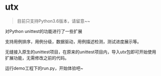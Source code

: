 # utx

> 目前只支持Python3.6版本，请留意~~

对Python unittest的功能进行了一些扩展

支持用例排序，用例分级，数据驱动，用例描述检测，测试进度展示等。

无缝接入原生的unittest项目，在原来的unittest项目内，导入utx包即可开始使用扩展功能，无需修改之前的代码。

运行demo工程下的run.py，开始体验吧~
